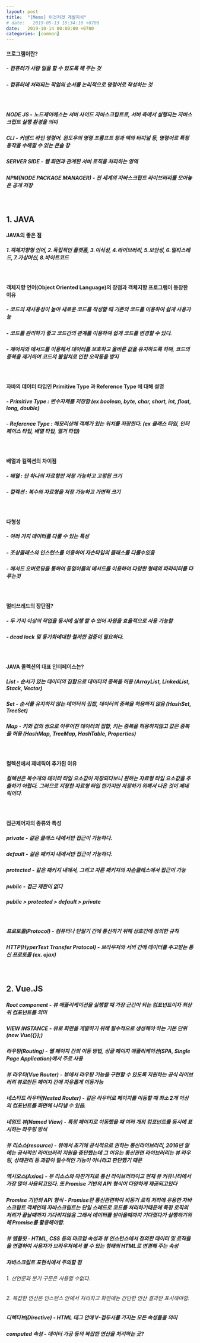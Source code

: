 ```yaml
---
layout: post
title:  "[Memo] 이것저것 개발지식"
# date:   2019-05-13 18:34:10 +0700
date:   2019-10-14 00:00:00 +0700
categories: [common]
---
```

#### 프로그램이란?
##### - 컴퓨터가 사람 일을 할 수 있도록 해 주는 것
##### - 컴퓨터에 처리되는 작업의 순서를 논리적으로 명령어로 작성하는 것
<br>

##### NODE JS - 노드제이에스는 서버 사이드 자바스크립트로, 서버 측에서 실행되는 자바스크립트 실행 환경을 의미
##### CLI - 커맨드 라인 명령어. 윈도우의 명령 프롬프트 창과 맥의 터미널 등, 명령어로 특정 동작을 수해할 수 있는 콘솔 창
##### SERVER SIDE - 웹 화면과 관계된 서버 로직을 처리하는 영역
##### NPM(NODE PACKAGE MANAGER) - 전 세계의 자바스크립트 라이브러리를 모아놓은 공개 저장
<br>

## 1. JAVA

####  JAVA의 좋은 점
##### 1.객체지향형 언어, 2.독립적인 플랫폼, 3.이식성, 4.라이브러리, 5.보안성, 6.멀티스레드, 7.가상머신, 8.바이트코드
<br>

#### 객체지향 언어(Object Oriented Language)의 장점과 객체지향 프로그램이 등장한 이유
##### - 코드의 재사용성이 높아 새로운 코드를 작성할 때 기존의 코드를 이용하여 쉽게 사용가능
##### - 코드를 관리하기 좋고 코드간의 관계를 이용하여 쉽게 코드를 변경할 수 있다.
##### - 제어자와 메서드를 이용해서 데이터를 보호하고 올바른 값을 유지하도록 하며, 코드의 중복을 제거하여 코드의 불일치로 인한 오작동을 방지
<br>

#### 자바의 데이터 타입인 Primitive Type 과 Reference Type 에 대해 설명
##### - Primitive Type : 변수자체를 저장함 (ex boolean, byte, char, short, int, float, long, double)
##### - Reference Type : 메모리상에 객체가 있는 위치를 저장한다. (ex 클래스 타입, 인터페이스 타입, 배열 타입, 열거 타입)
<br>

#### 배열과 컬렉션의 차이점
##### - 배열 : 단 하나의 자료형만 저장 가능하고 고정된 크기
##### - 컬렉션 : 복수의 자료형을 저장 가능하고 가변적 크기
<br>

#### 다형성
##### - 여러 가지 데이터를 다룰 수 있는 특성
##### - 조상클래스의 인스턴스를 이용하여 자손타입의 클래스를 다룰수있음
##### - 메서드 오버로딩을 통하여 동일이름의 메서드를 이용하여 다양한 형태의 파라미터를 다루는것
<br>

#### 멀티쓰레드의 장단점?
##### - 두 가지 이상의 작업을 동시에 실행 할 수 있어 자원을 효율적으로 사용 가능함
##### - dead lock 및 동기화에대한 철저한 검증이 필요하다.
<br>

#### JAVA 콜렉션의 대표 인터페이스는?
##### List - 순서가 있는 데이터의 집합으로 데이터의 중복을 허용 (ArrayList, LinkedList, Stack, Vector)
##### Set - 순서를  유지하지 않는 데이터의 집합, 데이터의 중복을 허용하지 않음 (HashSet, TreeSet)
##### Map - 키와 값의 쌍으로 이루어진 데이터의 집합, 키는 중복을 허용하지않고 값은 중복을 허용 (HashMap, TreeMap, HashTable, Properties)
<br>

#### 컬렉션에서 제네릭이 추가된 이유
##### 컬렉션은 복수개의 데이터 타입 요소값이 저장되다보니 원하는 자료형 타입 요소값을 추출하기 어렵다. 그러므로 지정한 자료형 타입 한가지만 저장하기 위해서 나온 것이 제네릭이다.
<br>

#### 접근제어자의 종류와 특성
##### private - 같은 클래스 내에서만 접근이 가능하다.
##### default - 같은 패키지 내에서만 접근이 가능하다.
##### protected - 같은 패키지 내에서, 그리고 자른 패키지의 자손클래스에서 접근이 가능
##### public - 접근 제한이 없다
##### public > protected > default > private
<br>

##### 프로토콜(Protocol) - 컴퓨터나 단말기 간에 통신하기 위해 상호간에 정의한 규칙
##### HTTP(HyperText Transfer Protocol) - 브라우저와 서버 간에 데이터를 주고받는 통신 프로토콜 (ex. ajax)
<br>

## 2. Vue.JS
##### Root component - 뷰 애플리케이션을 실행할 때 가장 근간이 되는 컴포넌트이자 최상위 컴포넌트를 의미
##### VIEW INSTANCE - 뷰로 화면을 개발하기 위해 필수적으로 생성해야 하는 기본 단위 (new Vue({});)
##### 라우팅(Routing) - 웹 페이지 간의 이동 방법, 싱글 페이지 애플리케이션(SPA, Single Page Application)에서 주로 사용
##### 뷰 라우터(Vue Router) - 뷰에서 라우팅 기능을 구현할 수 있도록 지원하는 공식 라이브러리 뷰로만든 페이지 간에 자유롭게 이동가능
##### 네스티드 라우터(Nested Router) - 같은 라우터로 페이지를 이동할 때 최소 2개 이상의 컴포넌트를 화면에 나타낼 수 있음.
##### 네임드 뷰(Named View) - 특정 페이지로 이동했을 때 여러 개의 컴포넌트를 동시에 표시하는 라우팅 방식
##### 뷰 리소스(resource) - 뷰에서 초기에 공식적으로 권하는 통신라이브러리, 2016년 말에는 공식적인 라이브러리 지원을 중단했는데 그 이유는 통신관련 라이브러리는 뷰 라우팅, 상태관리 등 과같이 필수적인 기능이 아니라고 판단했기 때문
##### 액시오스(Axios) - 뷰 리소스와 마찬가지로 통신 라이브러리이고 현재 뷰 커뮤니티에서 가장 많이 사용되고있다. 또 Promise 기반의 API 형식이 다양하게 제공되고있다
##### Promise 기반의 API 형식 - Promise란 통신관련하여 비동기 로직 처리에 유용한 자바스크립트 객체인데 자바스크립트는 단일 스레드로 코드를 처리하기때문에 특정 로직의 처리가 끝날때까지 기다리지않음 그래서 데이터를 받아올때까지 기다렸다가 실행하기위해 Promise를 활용해야함.
##### 뷰 템플릿 - HTML, CSS 등의 마크업 속성과 뷰 인스턴스에서 정의한 데이터 및 로직들을 연결하여 사용자가 브라우저에서 볼 수 있는 형태의 HTML로 변경해 주는 속성
##### 자바스크립트 표현식에서 주의할 점
###### 1. 선언문과 분기 구문은 사용할 수없다.
###### 2. 복잡한 연산은 인스턴스 안에서 처리하고 화면에는 간단한 연산 결과만 표시해야함.
##### 디렉티브(Directive) - HTML 태그 안에 V-접두사를 가지는 모든 속성들을 의미
##### computed 속성 - 데이터 가공 등의 복잡한 연산을 처리하는 곳?
